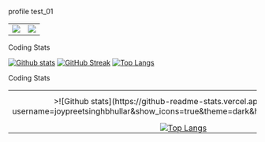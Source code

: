 profile test_01

<table>
<td align="center" style="padding=0;width=50%;"><img src="https://github-readme-stats.vercel.app/api?username=Pukimaa&show_icons=true&theme=dark&hide_border=true" /></td>
<td align="center" style="padding=0;width=50%;"><a href="https://github.com/Pukimaa"><img src="https://streak-stats.demolab.com?user=Pukimaa&theme=dark&hide_border=true" /></a></td>
</table>


 <summary>Coding Stats</summary>
  
  <a href="#">![Github stats](https://github-readme-stats.vercel.app/api?username=joypreetsinghbhullar&show_icons=true&theme=dark&hide_border=true)</a>
[![GitHub Streak](http://github-readme-streak-stats.herokuapp.com?user=joypreetsinghbhullar&theme=dark&hide_border=true)](https://git.io/streak-stats)
<a href="#">![Top Langs](https://github-readme-stats.vercel.app/api/top-langs/?username=joypreetsinghbhullar&layout=compact&theme=blueberry&count_private=true&hide_border=true)</a>
</details>

 <summary>Coding Stats</summary>
<table>
<td align="center" style="padding=0;width=50%;">>![Github stats](https://github-readme-stats.vercel.app/api?username=joypreetsinghbhullar&show_icons=true&theme=dark&hide_border=true)</td>
<td align="center" style="padding=0;width=50%;"><a href=">![Github stats](https://github-readme-stats.vercel.app/api?username=joypreetsinghbhullar&show_icons=true&theme=dark&hide_border=true)</td>
</table>
</details>

<details>
  <summary>Coding Stats</summary>

  <table>
    <tr>
      <td align="center" style="padding: 0; width: 50%;">
        <a href="#">
          <img src="https://github-readme-stats.vercel.app/api?username=joypreetsinghbhullar&show_icons=true&theme=dark&hide_border=true" alt="Github stats" />
        </a>
      </td>
      <td align="center" style="padding: 0; width: 50%;">
        <a href="https://git.io/streak-stats">
          <img src="http://github-readme-streak-stats.herokuapp.com?user=joypreetsinghbhullar&theme=dark&hide_border=true" alt="GitHub Streak" />
        </a>
      </td>
    </tr>
    <tr>
      <td colspan="2" align="center" style="padding: 0;">
        <a href="#">
          <img src="https://github-readme-stats.vercel.app/api/top-langs/?username=joypreetsinghbhullar&layout=compact&theme=blueberry&count_private=true&hide_border=true" alt="Top Langs" />
        </a>
      </td>
    </tr>
  </table>

</details>
